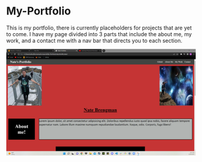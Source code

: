 # My-Portfolio

This is my portfolio, there is currently placeholders for projects that are yet to come.
I have my page divided into 3 parts that include the about me, my work, and a contact me with a nav bar that directs you to each section.

![myscreenshot](assets/images/screenshot.png)
